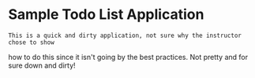 # Sample Todo List Application
    This is a quick and dirty application, not sure why the instructor chose to show
how to do this since it isn't going by the best practices.  Not pretty and for sure down
and dirty!